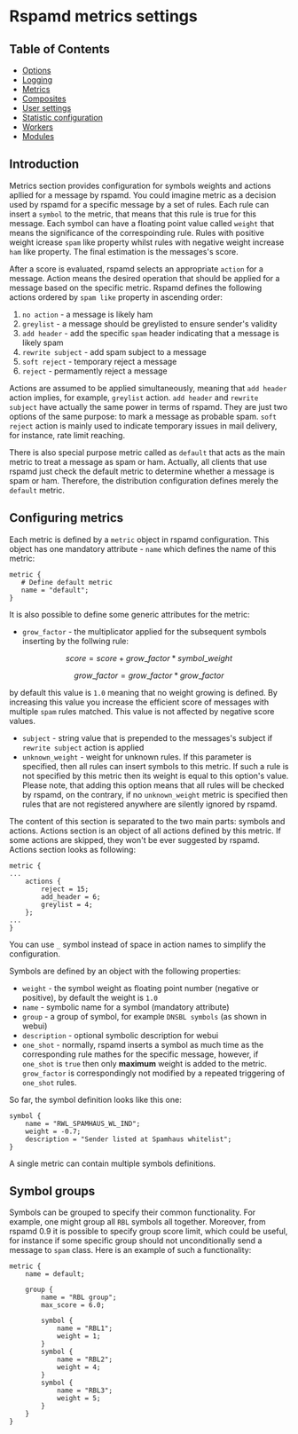 # Rspamd metrics settings

## Table of Contents

* [Options](options.md)
* [Logging](logging.md)
* [Metrics](metrics.md)
* [Composites](composites.md)
* [User settings](settings.md)
* [Statistic configuration](statistic.md)
* [Workers](../workers/index.md)
* [Modules](../modules/index.md)

## Introduction

Metrics section provides configuration for symbols weights and actions apllied for a message by rspamd.
You could imagine metric as a decision used by rspamd for a specific message by a set of
rules. Each rule can insert a `symbol` to the metric, that means that this rule is true
for this message. Each symbol can have a floating point value called `weight` that means
the significance of the correspoinding rule. Rules with positive weight icrease `spam` like
property whilst rules with negative weight increase `ham` like property. The final estimation
is the messages's score.

After a score is evaluated, rspamd selects an appropriate `action` for a message. Action
means the desired operation that should be applied for a message based on the specific
metric. Rspamd defines the following actions ordered by `spam like` property in ascending
order:

1. `no action` - a message is likely ham
2. `greylist` - a message should be greylisted to ensure sender's validity
3. `add header` - add the specific `spam` header indicating that a message is likely spam
4. `rewrite subject` - add spam subject to a message
5. `soft reject` - temporary reject a message
6. `reject` - permamently reject a message

Actions are assumed to be applied simultaneously, meaning that `add header` action implies,
for example, `greylist` action. `add header` and `rewrite subject` have actually the same
power in terms of rspamd. They are just two options of the same purpose: to mark a message
as probable spam. `soft reject` action is mainly used to indicate temporary issues in mail
delivery, for instance, rate limit reaching.

There is also special purpose metric called as `default` that acts as the main metric
to treat a message as spam or ham. Actually, all clients that use rspamd just check the
default metric to determine whether a message is spam or ham. Therefore, the distribution
configuration defines merely the `default` metric.

## Configuring metrics
Each metric is defined by a `metric` object in rspamd configuration. This object has one
mandatory attribute - `name` which defines the name of this metric:

~~~nginx
metric {
   # Define default metric
   name = "default";
}
~~~
It is also possible to define some generic attributes for the metric:

* `grow_factor` - the multiplicator applied for the subsequent symbols inserting by the follwing rule:

$$
score = score + grow\_factor * symbol\_weight
$$

$$
	grow\_factor = grow\_factor * grow\_factor
$$

by default this value is `1.0` meaning that no weight growing is defined. By increasing this value you
increase the efficient score of messages with multiple `spam` rules matched. This value
is not affected by negative score values.

* `subject` - string value that is prepended to the messages's subject if `rewrite subject`
action is applied
* `unknown_weight` - weight for unknown rules. If this parameter is specified, then all rules can
insert symbols to this metric. If such a rule is not specified by this metric then its weight is equal
to this option's value. Please note, that adding this option means that all rules will be checked by rspamd, on the
contrary, if no `unknown_weight` metric is specified then rules that are not registered anywhere are silently ignored
by rspamd.


The content of this section is separated to the two main parts: symbols and actions.
Actions section is an object of all actions defined by this metric. If some actions are skipped,
they won't be ever suggested by rspamd. Actions section looks as following:

~~~nginx
metric {
...
	actions {
		reject = 15;
		add_header = 6;
		greylist = 4;
	};
...
}
~~~

You can use `_` symbol instead of space in action names to simplify the configuration.

Symbols are defined by an object with the following properties:

* `weight` - the symbol weight as floating point number (negative or positive), by default the weight is `1.0`
* `name` - symbolic name for a symbol (mandatory attribute)
* `group` - a group of symbol, for example `DNSBL symbols` (as shown in webui)
* `description` - optional symbolic description for webui
* `one_shot` - normally, rspamd inserts a symbol as much time as the corresponding rule mathes for the specific message, however, if `one_shot` is `true` then only **maximum** weight is added to the metric. `grow_factor` is correspondingly not modified by a repeated triggering of `one_shot` rules.

So far, the symbol definition looks like this one:

~~~nginx
symbol { 
    name = "RWL_SPAMHAUS_WL_IND"; 
    weight = -0.7; 
    description = "Sender listed at Spamhaus whitelist"; 
}
~~~

A single metric can contain multiple symbols definitions.


## Symbol groups

Symbols can be grouped to specify their common functionality. For example, one might group all
`RBL` symbols all together. Moreover, from rspamd 0.9 it is possible to specify group score limit,
which could be useful, for instance if some specific group should not unconditionally send a message
to `spam` class. Here is an example of such a functionality:

~~~nginx
metric {
	name = default;
	
	group {
		name = "RBL group";
		max_score = 6.0;
		
		symbol {
			name = "RBL1";
			weight = 1;
		}
		symbol {
			name = "RBL2";
			weight = 4;
		}
		symbol {
			name = "RBL3";
			weight = 5;
		}
	}
}
~~~